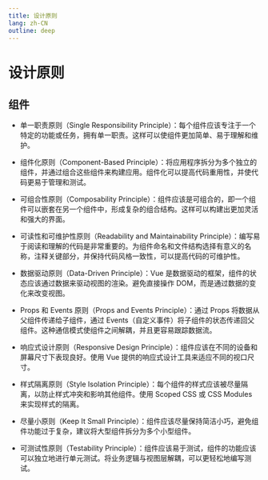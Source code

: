 ```yaml
---
title: 设计原则
lang: zh-CN
outline: deep
---
```


# 设计原则

## 组件
* 单一职责原则（Single Responsibility Principle）：每个组件应该专注于一个特定的功能或任务，拥有单一职责。这样可以使组件更加简单、易于理解和维护。

* 组件化原则（Component-Based Principle）：将应用程序拆分为多个独立的组件，并通过组合这些组件来构建应用。组件化可以提高代码重用性，并使代码更易于管理和测试。

* 可组合性原则（Composability Principle）：组件应该是可组合的，即一个组件可以嵌套在另一个组件中，形成复杂的组合结构。这样可以构建出更加灵活和强大的界面。

* 可读性和可维护性原则（Readability and Maintainability Principle）：编写易于阅读和理解的代码是非常重要的。为组件命名和文件结构选择有意义的名称，注释关键部分，并保持代码风格一致性，可以提高代码的可维护性。

* 数据驱动原则（Data-Driven Principle）：Vue 是数据驱动的框架，组件的状态应该通过数据来驱动视图的渲染。避免直接操作 DOM，而是通过数据的变化来改变视图。

* Props 和 Events 原则（Props and Events Principle）：通过 Props 将数据从父组件传递给子组件，通过 Events（自定义事件）将子组件的状态传递回父组件。这种通信模式使组件之间解耦，并且更容易跟踪数据流。

* 响应式设计原则（Responsive Design Principle）：组件应该在不同的设备和屏幕尺寸下表现良好。使用 Vue 提供的响应式设计工具来适应不同的视口尺寸。

* 样式隔离原则（Style Isolation Principle）：每个组件的样式应该被尽量隔离，以防止样式冲突和影响其他组件。使用 Scoped CSS 或 CSS Modules 来实现样式的隔离。

* 尽量小原则（Keep It Small Principle）：组件应该尽量保持简洁小巧，避免组件功能过于复杂，建议将大型组件拆分为多个小型组件。

* 可测试性原则（Testability Principle）：组件应该易于测试，组件的功能应该可以独立地进行单元测试。将业务逻辑与视图层解耦，可以更轻松地编写测试。